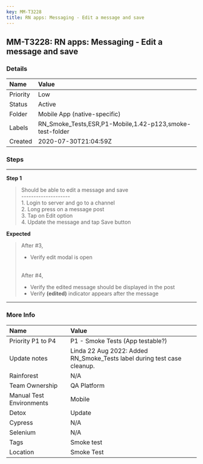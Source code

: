 ```yaml
---
key: MM-T3228
title: RN apps: Messaging - Edit a message and save
---
```


## MM-T3228: RN apps: Messaging - Edit a message and save

### Details

| Name     | Value                                                    |
| :------- | :------------------------------------------------------- |
| Priority | Low                                                      |
| Status   | Active                                                   |
| Folder   | Mobile App (native-specific)                             |
| Labels   | RN_Smoke_Tests,ESR,P1-Mobile,1.42-p123,smoke-test-folder |
| Created  | 2020-07-30T21:04:59Z                                     |

### Steps

<hr/>

**Step 1**

> <article>Should be able to edit a message and save<br>--------------------<br>1. Login to server and go to a channel<br>2. Long press on a message post<br>3. Tap on Edit option<br>4. Update the message and tap Save button</article>

**Expected**

> <article>After #3,<ul><li>Verify edit modal is open</li></ul><br>After #4,<ul><li>Verify the edited message should be displayed in the post</li><li>Verify <strong>(edited)</strong> indicator appears after the message</li></ul></article>

<hr/>

### More Info

| Name                     | Value                                                                   |
| :----------------------- | :---------------------------------------------------------------------- |
| Priority P1 to P4        | P1 - Smoke Tests (App testable?)                                        |
| Update notes             | Linda 22 Aug 2022: Added RN_Smoke_Tests label during test case cleanup. |
| Rainforest               | N/A                                                                     |
| Team Ownership           | QA Platform                                                             |
| Manual Test Environments | Mobile                                                                  |
| Detox                    | Update                                                                  |
| Cypress                  | N/A                                                                     |
| Selenium                 | N/A                                                                     |
| Tags                     | Smoke test                                                              |
| Location                 | Smoke Test                                                              |
